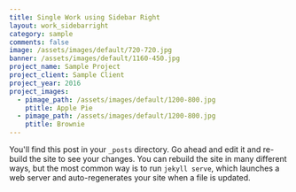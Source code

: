 ```yaml
---
title: Single Work using Sidebar Right
layout: work_sidebarright
category: sample
comments: false
image: /assets/images/default/720-720.jpg
banner: /assets/images/default/1160-450.jpg
project_name: Sample Project
project_client: Sample Client
project_year: 2016
project_images:
  - pimage_path: /assets/images/default/1200-800.jpg
    ptitle: Apple Pie
  - pimage_path: /assets/images/default/1200-800.jpg
    ptitle: Brownie
---
```

You'll find this post in your `_posts` directory. Go ahead and edit it and re-build
the site to see your changes. You can rebuild the site in many different ways, but
the most common way is to run `jekyll serve`, which launches a web server and
auto-regenerates your site when a file is updated.
